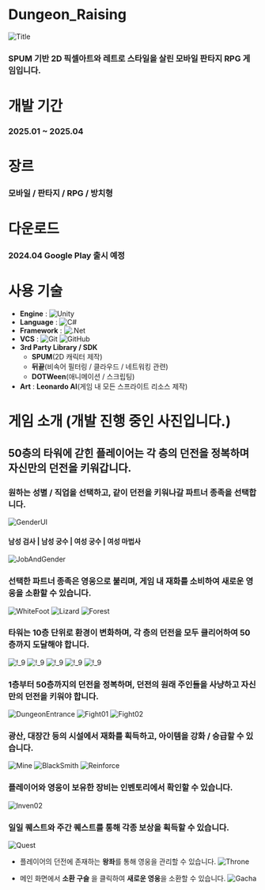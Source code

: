 # Dungeon_Raising
![Title](./Image/DungeonRaising.PNG)
### SPUM 기반 2D 픽셀아트와 레트로 스타일을 살린 모바일 판타지 RPG 게임입니다.

# 개발 기간
### 2025.01 ~ 2025.04

# 장르
### 모바일 / 판타지 / RPG / 방치형

# 다운로드
### 2024.04 **Google Play** 출시 예정

# 사용 기술
- **Engine** : ![Unity](https://img.shields.io/badge/unity-%23000000.svg?style=for-the-badge&logo=unity&logoColor=white)
- **Language** : ![C#](https://img.shields.io/badge/c%23-%23239120.svg?style=for-the-badge&logo=csharp&logoColor=white)
- **Framework** : ![.Net](https://img.shields.io/badge/.NET-5C2D91?style=for-the-badge&logo=.net&logoColor=white)
- **VCS** : ![Git](https://img.shields.io/badge/git-%23F05033.svg?style=for-the-badge&logo=git&logoColor=white) ![GitHub](https://img.shields.io/badge/github-%23121011.svg?style=for-the-badge&logo=github&logoColor=white)
- **3rd Party Library / SDK**
    - **SPUM**(2D 캐릭터 제작)
    - **뒤끝**(비속어 필터링 / 클라우드 / 네트워킹 관련)
    - **DOTWeen**(애니메이션 / 스크립팅)
- **Art** : **Leonardo AI**(게임 내 모든 스프라이트 리소스 제작)
    
# 게임 소개 (개발 진행 중인 사진입니다.)
## 50층의 타워에 갇힌 플레이어는 각 층의 던전을 정복하며 자신만의 던전을 키워갑니다.

### 원하는 **성별** / **직업**을 선택하고, 같이 던전을 키워나갈 **파트너 종족**을 선택합니다.
![GenderUI](./Image/GenderUI.PNG)
#### 남성 검사 | 남성 궁수 | 여성 궁수 | 여성 마법사
![JobAndGender](./Image/JobAndGender.png)

### 선택한 파트너 종족은 **영웅**으로 불리며, 게임 내 재화를 소비하여 새로운 영웅을 소환할 수 있습니다.
![WhiteFoot](./Image/WhiteFoot.PNG)
![Lizard](./Image/Lizard.PNG)
![Forest](./Image/Forest.PNG)

### 타워는 **10층 단위로 환경이 변화**하며, 각 층의 던전을 모두 클리어하여 **50층**까지 도달해야 합니다.
![!_9](./Image/1_9층.PNG)
![!_9](./Image/10_19층.PNG)
![!_9](./Image/20_29층.PNG)
![!_9](./Image/30_39층.PNG)
![!_9](./Image/49_49층.PNG)

### **1층부터 50층까지의 던전을 정복**하며, 던전의 원래 주인들을 사냥하고 자신만의 던전을 키워야 합니다.
![DungeonEntrance](./Image/DungeonEntrance.PNG)
![Fight01](./Image/Fight01.PNG)
![Fight02](./Image/Fight02.PNG)

### **광산**, **대장간** 등의 시설에서 재화를 획득하고, 아이템을 강화 / 승급할 수 있습니다.
![Mine](./Image/Mine.PNG)
![BlackSmith](./Image/BlackSmith.PNG)
![Reinforce](./Image/Reinforce.PNG)

### 플레이어와 영웅이 보유한 장비는 **인벤토리**에서 확인할 수 있습니다.
![Inven02](./Image/Inven02.PNG)

### **일일 퀘스트**와 **주간 퀘스트**를 통해 각종 보상을 획득할 수 있습니다.
![Quest](./Image/Quest.PNG)

- 플레이어의 던전에 존재하는 **왕좌**를 통해 영웅을 관리할 수 있습니다.
![Throne](./Image/Throne.PNG)

- 메인 화면에서 **소환 구슬** 을 클릭하여 **새로운 영웅**을 소환할 수 있습니다.
![Gacha](./Image/Gacha.PNG)

